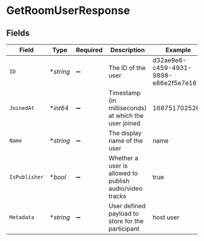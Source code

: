 # GetRoomUserResponse


## Fields

| Field                                                   | Type                                                    | Required                                                | Description                                             | Example                                                 |
| ------------------------------------------------------- | ------------------------------------------------------- | ------------------------------------------------------- | ------------------------------------------------------- | ------------------------------------------------------- |
| `ID`                                                    | **string*                                               | :heavy_minus_sign:                                      | The ID of the user                                      | d32ae9e6-c459-4931-9898-e86e2f5e7e16                    |
| `JoinedAt`                                              | **int64*                                                | :heavy_minus_sign:                                      | Timestamp (in milliseconds) at which the user joined    | 1687517025261                                           |
| `Name`                                                  | **string*                                               | :heavy_minus_sign:                                      | The display name of the user                            | name                                                    |
| `IsPublisher`                                           | **bool*                                                 | :heavy_minus_sign:                                      | Whether a user is allowed to publish audio/video tracks | true                                                    |
| `Metadata`                                              | **string*                                               | :heavy_minus_sign:                                      | User defined payload to store for the participant       | host user                                               |